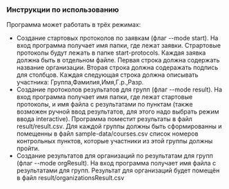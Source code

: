 ### Инструкции по использованию

Программа может работать в трёх режимах:
- Создание стартовых протоколов по заявкам (флаг --mode start).
На вход программа получает имя папки, где лежат заявки.
Страртовые протоколы будут лежать в папке start-protocols.
Каждая заявка должна быть в отдельном файле. Первая строка
должна содержать название организации. Вторая строка должна 
содеражать подпись для столбцов. Каждая следующая
строка должна описывать участника: Группа,Фамилия,Имя,Г.р.,Разр.
- Создание протоколов результатов для групп (флаг --mode result).
На вход программа получает имя папки, где лежат стартовые
протоколы, и имя файла с результатами по пунктам (также возможен
ручной ввод результатов, для этого надо выбрать
режим ввода interactive). Программа поместит результаты 
в файл result/result.csv. Для каждой группы должны быть
сформированны и помещенны в файл sample-data/courses.csv
список номеров контрольных пунктов, которые участники из
этой группы должны пройти.
- Создание результатов для организаций по результатам 
для групп (флаг --mode orgResult). На вход программа получает имя
файла с результатами для групп. Результат для организаций
будет помещён в файл result/organizationsResult.csv